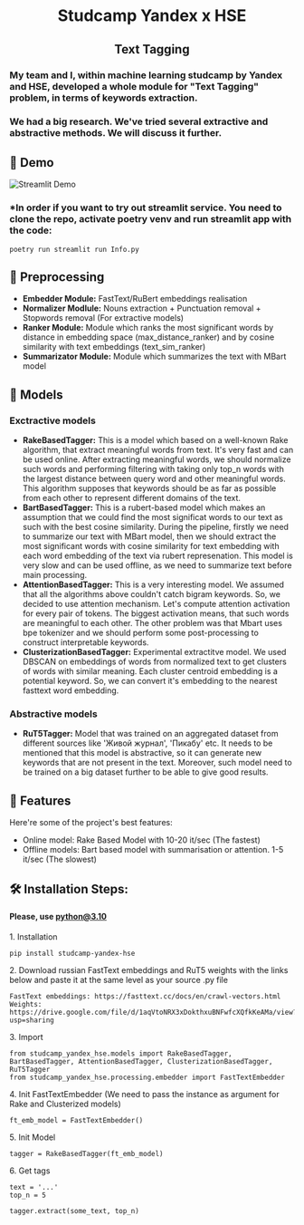 <h1 align="center" id="title">Studcamp Yandex x HSE</h1>

<h2 align="center" id="title">Text Tagging</h2>

<h3 align='left'> My team and I, within machine learning studcamp by Yandex and HSE, developed a whole module for "Text Tagging" problem, in terms of keywords extraction. </h3>

<h3 align='left'> We had a big research. We've tried several extractive and abstractive methods. We will discuss it further.</h3>

<h2>🚀 Demo</h2>

![Streamlit Demo](./materials/streamlit-Info-2024-04-30-15-04-49.gif)

<h3 align='left'> *In order if you want to try out streamlit service. You need to clone the repo, activate poetry venv and run streamlit app with the code: </h3>

```
poetry run streamlit run Info.py
```

<h2>🧪 Preprocessing</h2>

*   **Embedder Module:** FastText/RuBert embeddings realisation
*   **Normalizer Modlule:**  Nouns extraction + Punctuation removal + Stopwords removal (For extractive models)
*   **Ranker Module:** Module which ranks the most significant words by distance in embedding space (max_distance_ranker) and by cosine similarity with text embeddings (text_sim_ranker)
*   **Summarizator Module:** Module which summarizes the text with MBart model

<h2>🤖 Models</h2>

### Exctractive models
*   **RakeBasedTagger:** This is a model which based on a well-known Rake algorithm, that extract meaningful words from text. It's very fast and can be used online. After extracting meaningful words, we should normalize such words and performing filtering with taking only top_n words with the largest distance between query word and other meaningful words. This algorithm supposes that keywords should be as far as possible from each other to represent different domains of the text.
*   **BartBasedTagger:** This is a rubert-based model which makes an assumption that we could find the most significat words to our text as such with the best cosine similarity. During the pipeline, firstly we need to summarize our text with MBart model, then we should extract the most significant words with cosine similarity for text embedding with each word embedding of the text via rubert represenation. This model is very slow and can be used offline, as we need to summarize text before main processing.
*   **AttentionBasedTagger:** This is a very interesting model. We assumed that all the algorithms above couldn't catch bigram keywords. So, we decided to use attention mechanism. Let's compute attention activation for every pair of tokens. The biggest activation means, that such words are meaningful to each other. The other problem was that Mbart uses bpe tokenizer and we should perform some post-processing to construct interpretable keywords.
*   **ClusterizationBasedTagger:** Experimental extractitve model. We used DBSCAN on embeddings of words from normalized text to get clusters of words with similar meaning. Each cluster centroid embedding is a potential keyword. So, we can convert it's embedding to the nearest fasttext word embedding.

### Abstractive models
*   **RuT5Tagger:** Model that was trained on an aggregated dataset from different sources like 'Живой журнал', 'Пикабу' etc. It needs to be mentioned that this model is abstractive, so it can generate new keywords that are not present in the text. Moreover, such model need to be trained on a big dataset further to be able to give good results.

<h2>🧐 Features</h2>

Here're some of the project's best features:

*   Online model: Rake Based Model with 10-20 it/sec (The fastest)
*   Offline models: Bart based model with summarisation or attention. 1-5 it/sec (The slowest)

<h2>🛠️ Installation Steps:</h2>

#### Please, use python@3.10

<p>1. Installation</p>

```
pip install studcamp-yandex-hse
```

<p>2. Download russian FastText embeddings and RuT5 weights with the links below and paste it at the same level as your source .py file</p>

```
FastText embeddings: https://fasttext.cc/docs/en/crawl-vectors.html
Weights: https://drive.google.com/file/d/1aqVtoNRX3xDokthxuBNFwfcXQfkKeAMa/view?usp=sharing
```

<p>3. Import</p>

```
from studcamp_yandex_hse.models import RakeBasedTagger, BartBasedTagger, AttentionBasedTagger, ClusterizationBasedTagger, RuT5Tagger
from studcamp_yandex_hse.processing.embedder import FastTextEmbedder
```

<p>4. Init FastTextEmbedder (We need to pass the instance as argument for Rake and Clusterized models)</p>

```
ft_emb_model = FastTextEmbedder()
```

<p>5. Init Model</p>

```
tagger = RakeBasedTagger(ft_emb_model)
```

<p>6. Get tags</p>

```
text = '...'
top_n = 5

tagger.extract(some_text, top_n)
```
